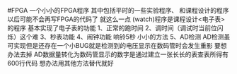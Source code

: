 #FPGA
一个小小的FPGA程序
其中包括平时的一些实验程序、
和课程设计的程序
以后可能不会再写FPGA的代码了   就这么一点
(watch)程序是课程设计<电子表>的程序
基本实现了电子表的功能
1、正常的跑时间
2、调时间（调试时当前位闪烁）这个难
3、秒表功能
4、闹钟功能  响铃5秒  小小的方法
5、AD检测
AD检测虽可实现但是还存在一个小BUG就是检测到的电压显示在数码管时会发生重影   要想办法去掉
AD数据量转化为数码管显示的数字是通过建立一张长长的表查表所得有600行代码
想办法用其他方法替代就好





